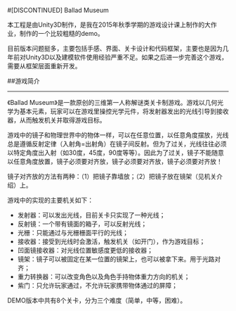 ﻿#[DISCONTINUED] Ballad Museum

本工程是由Unity3D制作，是我在2015年秋季学期的游戏设计课上制作的大作业，制作的一个比较粗糙的demo。

目前版本问题挺多，主要包括手感、界面、关卡设计和代码框架，主要也是因为几年前对Unity3D以及建模软件使用经验严重不足。如果之后进一步完善这个游戏，需要从框架层面重新开发。

##游戏简介

------

《Ballad Museum》是一款原创的三维第一人称解谜类关卡制游戏。游戏以几何光学为基本元素，玩家可以在游戏里操控光学元件，将发射器发出的光线引导到接收器，从而触发机关并取得游戏目标。

游戏中的镜子和物理世界中的物体一样，可以在任意位置，以任意角度摆放，光线总是遵循反射定律（入射角=出射角）在镜子间反射。但为了过关，光线往往必须以特定角度出入射（如30度，45度，90度等等）。因此为了过关，镜子不能随意以任意角度放置，镜子必须要对齐放，镜子必须要对齐放，镜子必须要对齐放！

镜子对齐放的方法有两种：（1）把镜子靠墙放；（2）把镜子放在镜架（见机关介绍）上。

游戏中的实现的主要机关如下：
* 发射器：可以发出光线，目前关卡只实现了一种光线；
* 反射镜：一个带有镜面的箱子，可以反射光线；
* 光栅：只能通过与光栅栅面平行的光线；
* 接收器：接受到光线时会激活，触发机关（如开门），作为游戏目标；
* 凹面镜接收器：对光线位置敏感度更低的接收器；
* 镜架：镜子可以被固定在某一位置的镜架上，也可以被拿下来。用于光路对齐；
* 重力转换器：可以改变角色以及角色手持物体重力方向的机关；
* 紫门：只允许玩家通过，不允许玩家携带物体通过的屏障；

DEMO版本中共有8个关卡，分为三个难度（简单，中等，困难）。